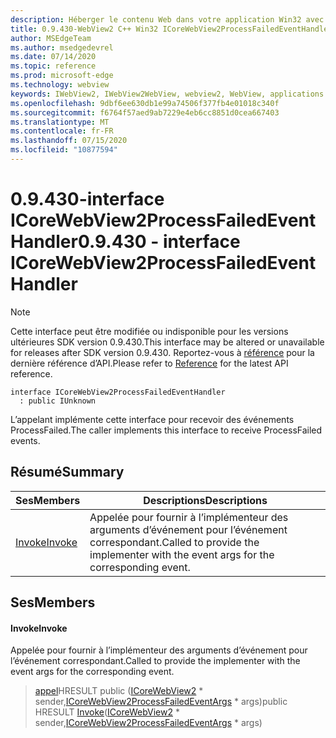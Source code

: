 ```yaml
---
description: Héberger le contenu Web dans votre application Win32 avec le contrôle Microsoft Edge WebView2
title: 0.9.430-WebView2 C++ Win32 ICoreWebView2ProcessFailedEventHandler
author: MSEdgeTeam
ms.author: msedgedevrel
ms.date: 07/14/2020
ms.topic: reference
ms.prod: microsoft-edge
ms.technology: webview
keywords: IWebView2, IWebView2WebView, webview2, WebView, applications Win32, Win32, Edge, ICoreWebView2, ICoreWebView2Host, contrôle de navigateur, html Edge
ms.openlocfilehash: 9dbf6ee630db1e99a74506f377fb4e01018c340f
ms.sourcegitcommit: f6764f57aed9ab7229e4eb6cc8851d0cea667403
ms.translationtype: MT
ms.contentlocale: fr-FR
ms.lasthandoff: 07/15/2020
ms.locfileid: "10877594"
---
```

# <span data-ttu-id="c049c-104">0.9.430-interface ICoreWebView2ProcessFailedEventHandler</span><span class="sxs-lookup"><span data-stu-id="c049c-104">0.9.430 - interface ICoreWebView2ProcessFailedEventHandler</span></span> 

> [!NOTE]
> <span data-ttu-id="c049c-105">Cette interface peut être modifiée ou indisponible pour les versions ultérieures SDK version 0.9.430.</span><span class="sxs-lookup"><span data-stu-id="c049c-105">This interface may be altered or unavailable for releases after SDK version 0.9.430.</span></span> <span data-ttu-id="c049c-106">Reportez-vous à [référence](../../../webview2-api-reference.md) pour la dernière référence d’API.</span><span class="sxs-lookup"><span data-stu-id="c049c-106">Please refer to [Reference](../../../webview2-api-reference.md) for the latest API reference.</span></span>

```
interface ICoreWebView2ProcessFailedEventHandler
  : public IUnknown
```

<span data-ttu-id="c049c-107">L’appelant implémente cette interface pour recevoir des événements ProcessFailed.</span><span class="sxs-lookup"><span data-stu-id="c049c-107">The caller implements this interface to receive ProcessFailed events.</span></span>

## <span data-ttu-id="c049c-108">Résumé</span><span class="sxs-lookup"><span data-stu-id="c049c-108">Summary</span></span>

 <span data-ttu-id="c049c-109">Ses</span><span class="sxs-lookup"><span data-stu-id="c049c-109">Members</span></span>                        | <span data-ttu-id="c049c-110">Descriptions</span><span class="sxs-lookup"><span data-stu-id="c049c-110">Descriptions</span></span>
--------------------------------|---------------------------------------------
[<span data-ttu-id="c049c-111">Invoke</span><span class="sxs-lookup"><span data-stu-id="c049c-111">Invoke</span></span>](#invoke) | <span data-ttu-id="c049c-112">Appelée pour fournir à l’implémenteur des arguments d’événement pour l’événement correspondant.</span><span class="sxs-lookup"><span data-stu-id="c049c-112">Called to provide the implementer with the event args for the corresponding event.</span></span>

## <span data-ttu-id="c049c-113">Ses</span><span class="sxs-lookup"><span data-stu-id="c049c-113">Members</span></span>

#### <span data-ttu-id="c049c-114">Invoke</span><span class="sxs-lookup"><span data-stu-id="c049c-114">Invoke</span></span> 

<span data-ttu-id="c049c-115">Appelée pour fournir à l’implémenteur des arguments d’événement pour l’événement correspondant.</span><span class="sxs-lookup"><span data-stu-id="c049c-115">Called to provide the implementer with the event args for the corresponding event.</span></span>

> <span data-ttu-id="c049c-116">[appel](#invoke)HRESULT public ([ICoreWebView2](ICoreWebView2.md) \* sender,[ICoreWebView2ProcessFailedEventArgs](ICoreWebView2ProcessFailedEventArgs.md) \* args)</span><span class="sxs-lookup"><span data-stu-id="c049c-116">public HRESULT [Invoke](#invoke)([ICoreWebView2](ICoreWebView2.md) \* sender,[ICoreWebView2ProcessFailedEventArgs](ICoreWebView2ProcessFailedEventArgs.md) \* args)</span></span>

